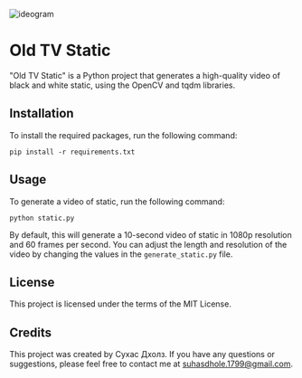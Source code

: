 ![ideogram](https://github.com/GTekSD/Old-TV-Static/assets/55411358/2193ffbe-a48c-4deb-8653-b6e370f4a7cc)

# Old TV Static

"Old TV Static" is a Python project that generates a high-quality video of black and white static, using the OpenCV and tqdm libraries.

## Installation

To install the required packages, run the following command:
```
pip install -r requirements.txt
```

## Usage

To generate a video of static, run the following command:
```
python static.py
```

By default, this will generate a 10-second video of static in 1080p resolution and 60 frames per second. You can adjust the length and resolution of the video by changing the values in the `generate_static.py` file.

## License

This project is licensed under the terms of the MIT License.

## Credits

This project was created by Сухас Дхолз. If you have any questions or suggestions, please feel free to contact me at suhasdhole.1799@gmail.com.
